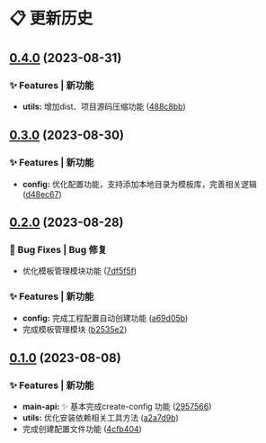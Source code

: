 # 📋 更新历史 



## [0.4.0](https://github.com/yun8711/yun-kit/compare/v0.3.0...v0.4.0) (2023-08-31)


### ✨ Features | 新功能

* **utils:** 增加dist、项目源码压缩功能 ([488c8bb](https://github.com/yun8711/yun-kit/commit/488c8bb8238d29315507cee2eeddf2e3479c60fc))

## [0.3.0](https://github.com/yun8711/yun-kit/compare/v0.2.0...v0.3.0) (2023-08-30)


### ✨ Features | 新功能

* **config:** 优化配置功能，支持添加本地目录为模板库，完善相关逻辑 ([d48ec67](https://github.com/yun8711/yun-kit/commit/d48ec67927cf63c33e576e5627e51526d585213b))

## [0.2.0](https://github.com/yun8711/yun-kit/compare/0.1.0...v0.2.0) (2023-08-28)


### 🐛 Bug Fixes | Bug 修复

* 优化模板管理模块功能 ([7df5f5f](https://github.com/yun8711/yun-kit/commit/7df5f5f56374b84bc4e4d5e03e6c7e54295ddf52))


### ✨ Features | 新功能

* **config:** 完成工程配置自动创建功能 ([a69d05b](https://github.com/yun8711/yun-kit/commit/a69d05b763478ddcde33436d0090231eaa08a7da))
* 完成模板管理模块 ([b2535e2](https://github.com/yun8711/yun-kit/commit/b2535e297dba0a02e7a8c62561fb82b9b349c1c9))

## [0.1.0](https://github.com/yun8711/yun-kit/compare/4cfb404a64a2de8805f2d39ef11e0acaf3de8bf5...0.1.0) (2023-08-08)


### ✨ Features | 新功能

* **main-api:** :sparkles: 基本完成create-config 功能 ([2957566](https://github.com/yun8711/yun-kit/commit/2957566f1382165cee467ade3cf2383f64e755fa))
* **utils:** 优化安装依赖相关工具方法 ([a2a7d9b](https://github.com/yun8711/yun-kit/commit/a2a7d9b635f46f372fad38efb41b664bbbde8e44))
* 完成创建配置文件功能 ([4cfb404](https://github.com/yun8711/yun-kit/commit/4cfb404a64a2de8805f2d39ef11e0acaf3de8bf5))